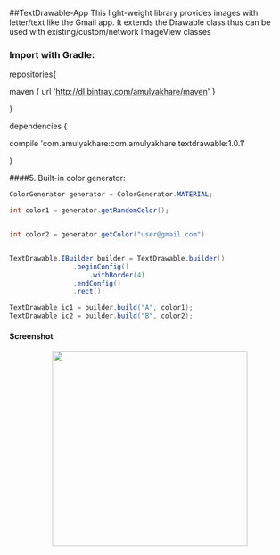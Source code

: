 ##TextDrawable-App
This light-weight library provides images with letter/text like the Gmail app. It extends the Drawable class thus can be used with existing/custom/network ImageView classes

### Import with Gradle:

repositories{
   
   maven {
        url 'http://dl.bintray.com/amulyakhare/maven'
    }

}

dependencies {
  
  
  compile 'com.amulyakhare:com.amulyakhare.textdrawable:1.0.1'

}

####5. Built-in color generator:

```java
ColorGenerator generator = ColorGenerator.MATERIAL;

int color1 = generator.getRandomColor();


int color2 = generator.getColor("user@gmail.com")


TextDrawable.IBuilder builder = TextDrawable.builder()
				.beginConfig()
					.withBorder(4)
				.endConfig()
				.rect();

TextDrawable ic1 = builder.build("A", color1);
TextDrawable ic2 = builder.build("B", color2);
```
#### Screenshot

<p align="center">
  <img src="https://cloud.githubusercontent.com/assets/28509637/25785463/644b347e-339a-11e7-940b-05a353b6597a.png" width="350"/>
</p>

